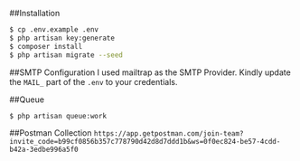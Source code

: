 ##Installation
``` bash
$ cp .env.example .env
$ php artisan key:generate
$ composer install
$ php artisan migrate --seed
```

##SMTP Configuration
I used mailtrap as the SMTP Provider. Kindly update the `MAIL_` part of the `.env` to your credentials.

##Queue
``` bash
$ php artisan queue:work
```

##Postman Collection
``https://app.getpostman.com/join-team?invite_code=b99cf0856b357c778790d42d8d7ddd1b&ws=0f0ec824-be57-4cdd-b42a-3edbe996a5f0``
